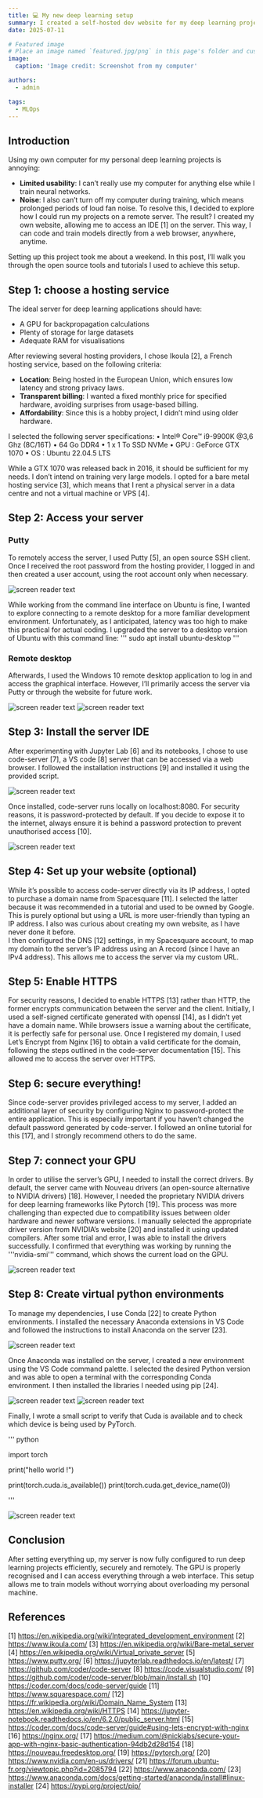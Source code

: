 ```yaml
---
title: 💻 My new deep learning setup 
summary: I created a self-hosted dev website for my deep learning projects
date: 2025-07-11

# Featured image
# Place an image named `featured.jpg/png` in this page's folder and customize its options here.
image:
  caption: 'Image credit: Screenshot from my computer'

authors:
  - admin

tags:
  - MLOps
---
```




## Introduction

Using my own computer for my personal deep learning projects is annoying:
- **Limited usability**: I can’t really use my computer for anything else while I train neural networks.
- **Noise**: I also can’t turn off my computer during training, which means prolonged periods of loud fan noise.
To resolve this, I decided to explore how I could run my projects on a remote server. The result? I created my own website, allowing me to access an IDE [1] on the server. This way, I can code and train models directly from a web browser, anywhere, anytime.

Setting up this project took me about a weekend. In this post, I’ll walk you through the open source tools and tutorials I used to achieve this setup. 

## Step 1: choose a hosting service

The ideal server for deep learning applications should have:
- A GPU for backpropagation calculations 
- Plenty of storage for large datasets
- Adequate RAM for visualisations 

After reviewing several hosting providers, I chose Ikoula [2], a French hosting service, based on the following criteria:
- **Location**: Being hosted in the European Union, which ensures low latency and strong privacy laws.
- **Transparent billing**: I wanted a fixed monthly price for specified hardware, avoiding surprises from usage-based billing.
- **Affordability**: Since this is a hobby project, I didn’t mind using older hardware.

I selected the following server specifications:
•	Intel® Core™ i9-9900K @3,6 Ghz (8C/16T)
•	64 Go DDR4
•	1 x 1 To SSD NVMe
•	GPU : GeForce GTX 1070
•	OS : Ubuntu 22.04.5 LTS

While a GTX 1070 was released back in 2016, it should be sufficient for my needs. I don’t intend on training very large models. I opted for a bare metal hosting service [3], which means that I rent a physical server in a data centre and not a virtual machine or VPS [4]. 

## Step 2: Access your server

### Putty
To remotely access the server, I used Putty [5], an open source SSH client. Once I received the root password from the hosting provider, I logged in and then created a user account, using the root account only when necessary.

![screen reader text](putty.png "My screenshot from Putty")

While working from the command line interface on Ubuntu is fine, I wanted to explore connecting to a remote desktop for a more familiar development environment. Unfortunately, as I anticipated, latency was too high to make this practical for actual coding.
I upgraded the server to a desktop version of Ubuntu with this command line:
'''
sudo apt install ubuntu-desktop
'''

### Remote desktop

Afterwards, I used the Windows 10 remote desktop application to log in and access the graphical interface. However, I’ll primarily access the server via Putty or through the website for future work.

![screen reader text](rd.png "My screenshot of Window's remote desktop")
![screen reader text](ubuntu.png "My screenshot of Ubuntu's desktop")

## Step 3: Install the server IDE

After experimenting with Jupyter Lab [6] and its notebooks, I chose to use code-server [7], a VS code [8] server that can be accessed via a web browser. I followed the installation instructions [9] and installed it using the provided script.

![screen reader text](jupyter.png "Screenshot from Jupyter Lab")

Once installed, code-server runs locally on localhost:8080. For security reasons, it is password-protected by default. If you decide to expose it to the internet, always ensure it is behind a password protection to prevent unauthorised access [10].

![screen reader text](codeserver.png "Screenshot of my code-server")

## Step 4: Set up your website (optional)

While it’s possible to access code-server directly via its IP address, I opted to purchase a domain name from Spacesquare [11]. I selected the latter because it was recommended in a tutorial and used to be owned by Google. This is purely optional but using a URL is more user-friendly than typing an IP address. I also was curious about creating my own website, as I have never done it before.  
I then configured the DNS [12] settings, in my Spacesquare account, to map my domain to the server’s IP address using an A record (since I have an IPv4 address). This allows me to access the server via my custom URL.

## Step 5: Enable HTTPS

For security reasons, I decided to enable HTTPS  [13] rather than HTTP, the former encrypts communication between the server and the client. Initially, I used a self-signed certificate generated with openssl [14], as I didn’t yet have a domain name. While browsers issue a warning about the certificate, it is perfectly safe for personal use. 
Once I registered my domain, I used Let’s Encrypt from Nginx [16] to obtain a valid certificate for the domain, following the steps outlined in the code-server documentation [15]. This allowed me to access the server over HTTPS.

## Step 6: secure everything!

Since code-server provides privileged access to my server, I added an additional layer of security by configuring Nginx to password-protect the entire application. This is especially important if you haven’t changed the default password generated by code-server. I followed an online tutorial for this [17], and I strongly recommend others to do the same.

## Step 7: connect your GPU

In order to utilise the server’s GPU, I needed to install the correct drivers. By default, the server came with Nouveau drivers (an open-source alternative to NVIDIA drivers) [18]. However, I needed the proprietary NVIDIA drivers for deep learning frameworks like Pytorch [19]. 
This process was more challenging than expected due to compatibility issues between older hardware and newer software versions. I manually selected the appropriate driver version from NVIDIA’s website [20] and installed it using updated compilers. After some trial and error, I was able to install the drivers successfully. I confirmed that everything was working by running the '''nvidia-smi''' command, which shows the current load on the GPU.

![screen reader text](GPU.png "Screenshot of the result of nvidia-smi on my server")

## Step 8: Create virtual python environments

To manage my dependencies, I use Conda [22] to create Python environments. I installed the necessary Anaconda extensions in VS Code and followed the instructions to install Anaconda on the server [23]. 

![screen reader text](extensions.png "Screenshot of code-server extensions")

Once Anaconda was installed on the server, I created a new environment using the VS Code command palette. I selected the desired Python version and was able to open a terminal with the corresponding Conda environment. I then installed the libraries I needed using pip [24].

![screen reader text](cmd1.png "Creating a new Python environment")
![screen reader text](cmd2.png "Choosing Conda")

Finally, I wrote a small script to verify that Cuda is available and to check which device is being used by PyTorch.

''' python 

import torch

print("hello world !")

print(torch.cuda.is_available())
print(torch.cuda.get_device_name(0))

'''

![screen reader text](conda.png "The GPU is recognised !")

## Conclusion

After setting everything up, my server is now fully configured to run deep learning projects efficiently, securely  and remotely. The GPU is properly recognised and I can access everything through a web interface. This setup allows me to train models without worrying about overloading my personal machine.

## References

[1] https://en.wikipedia.org/wiki/Integrated_development_environment
[2] https://www.ikoula.com/
[3] https://en.wikipedia.org/wiki/Bare-metal_server
[4] https://en.wikipedia.org/wiki/Virtual_private_server
[5] https://www.putty.org/
[6] https://jupyterlab.readthedocs.io/en/latest/
[7] https://github.com/coder/code-server
[8] https://code.visualstudio.com/
[9] https://github.com/coder/code-server/blob/main/install.sh
[10] https://coder.com/docs/code-server/guide
[11] https://www.squarespace.com/
[12] https://fr.wikipedia.org/wiki/Domain_Name_System
[13] https://en.wikipedia.org/wiki/HTTPS
[14] https://jupyter-notebook.readthedocs.io/en/6.2.0/public_server.html
[15] https://coder.com/docs/code-server/guide#using-lets-encrypt-with-nginx
[16] https://nginx.org/
[17] https://medium.com/@nickjabs/secure-your-app-with-nginx-basic-authentication-94db2d28d154
[18] https://nouveau.freedesktop.org/
[19] https://pytorch.org/
[20] https://www.nvidia.com/en-us/drivers/
[21] https://forum.ubuntu-fr.org/viewtopic.php?id=2085794
[22] https://www.anaconda.com/
[23] https://www.anaconda.com/docs/getting-started/anaconda/install#linux-installer
[24] https://pypi.org/project/pip/
